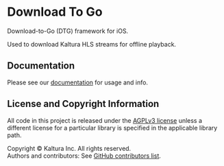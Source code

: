 # Download To Go
Download-to-Go (DTG) framework for iOS. 

Used to download Kaltura HLS streams for offline playback. 

## Documentation
Please see our [documentation](https://kaltura.github.io/playkit-dtg-ios) for usage and info.

## License and Copyright Information
All code in this project is released under the [AGPLv3 license](http://www.gnu.org/licenses/agpl-3.0.html) unless a different license for a particular library is specified in the applicable library path.   

Copyright © Kaltura Inc. All rights reserved.   
Authors and contributors: See [GitHub contributors list](https://github.com/kaltura/playkit-dtg-ios/graphs/contributors).
